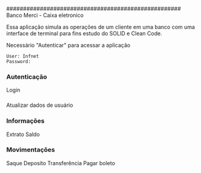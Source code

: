 

####################################################
Banco Merci -  Caixa eletronico

Essa aplicação simula as operações de um cliente em uma banco com uma interface de terminal para 
fins estudo do SOLID e Clean Code.



   Necessário "Autenticar" para acessar a aplicação

    User: Infnet
    Password: 


### Autenticação 

   Login

### 

   Atualizar dados de usuário

### Informações
   Extrato
   Saldo

### Movimentações
   Saque
   Deposito
   Transferência
   Pagar boleto 

   
